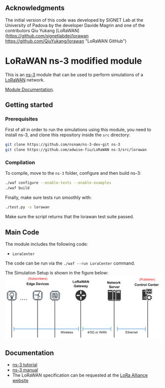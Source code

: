 ## Acknowledgments ##

The initial version of this code was developed by SIGNET Lab at
the University of Padova by the developer Davide Magrin and one of the contributors Qiu Yukang [LoRaWAN](https://github.com/signetlabdei/lorawan https://github.com/QiuYukang/lorawan "LoRaWAN GitHub")

# LoRaWAN ns-3 modified module #

This is an [ns-3](https://www.nsnam.org "ns-3 Website") module that can be used
to perform simulations of a [LoRaWAN](http://www.lora-alliance.org/technology
"LoRa Alliance") network.


[Module Documentation](https://signetlabdei.github.io/lorawan-docs/models/build/html/lorawan.html).

## Getting started ##

### Prerequisites ###

First of all in order to run the simulations using this module, you need to install ns-3, and clone this repository inside the `src` directory:

```bash
git clone https://github.com/nsnam/ns-3-dev-git ns-3
git clone https://github.com/adwise-fiu/LoRaWAN ns-3/src/lorawan
```

### Compilation ###

To compile, move to the `ns-3` folder, configure and then build ns-3:

```bash
./waf configure --enable-tests --enable-examples
./waf build
```

Finally, make sure tests run smoothly with:

```bash
./test.py -s lorawan
```

Make sure the script returns that the lorawan test suite passed.

## Main Code ##

The module includes the following code:

- `LoraCenter`

The code can be run via the `./waf --run LoraCenter` command. 

The Simulation Setup is shown in the figure below:
![alt text](https://github.com/adwise-fiu/LoRaWAN/blob/main/Figure/Approach%20Setup.png)


## Documentation ##

- [ns-3 tutorial](https://www.nsnam.org/docs/tutorial/html "ns-3 Tutorial")
- [ns-3 manual](https://www.nsnam.org/docs/manual/html "ns-3 Manual")
- The LoRaWAN specification can be requested at the [LoRa Alliance
  website](http://www.lora-alliance.org)
  
